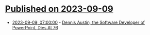 # [Published on 2023-09-09](index.md)

* [2023-09-09, 07:00:00](https://tech.slashdot.org/story/23/09/09/0529232/dennis-austin-the-software-developer-of-powerpoint-dies-at-76?utm_source=rss1.0mainlinkanon&utm_medium=feed) - [Dennis Austin, the Software Developer of PowerPoint, Dies At 76](https://tech.slashdot.org/story/23/09/09/0529232/dennis-austin-the-software-developer-of-powerpoint-dies-at-76?utm_source=rss1.0mainlinkanon&utm_medium=feed)
